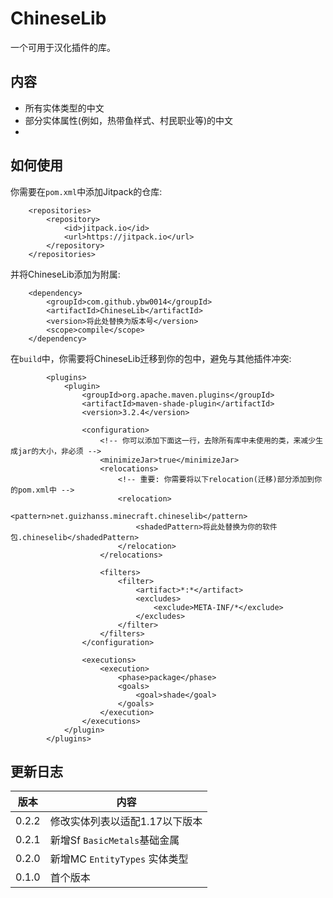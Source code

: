 # ChineseLib

一个可用于汉化插件的库。

## 内容

* 所有实体类型的中文
* 部分实体属性(例如，热带鱼样式、村民职业等)的中文
* 

## 如何使用

你需要在`pom.xml`中添加Jitpack的仓库:

```
    <repositories>
        <repository>
            <id>jitpack.io</id>
            <url>https://jitpack.io</url>
        </repository>
    </repositories>
```

并将ChineseLib添加为附属:

```
    <dependency>
        <groupId>com.github.ybw0014</groupId>
        <artifactId>ChineseLib</artifactId>
        <version>将此处替换为版本号</version>
        <scope>compile</scope>
    </dependency>
```

在`build`中，你需要将ChineseLib迁移到你的包中，避免与其他插件冲突:

```
        <plugins>
            <plugin>
                <groupId>org.apache.maven.plugins</groupId>
                <artifactId>maven-shade-plugin</artifactId>
                <version>3.2.4</version>

                <configuration>
                    <!-- 你可以添加下面这一行，去除所有库中未使用的类，来减少生成jar的大小，非必须 -->
                    <minimizeJar>true</minimizeJar>
                    <relocations>
                        <!-- 重要: 你需要将以下relocation(迁移)部分添加到你的pom.xml中 -->
                        <relocation>
                            <pattern>net.guizhanss.minecraft.chineselib</pattern>
                            <shadedPattern>将此处替换为你的软件包.chineselib</shadedPattern>
                        </relocation>
                    </relocations>

                    <filters>
                        <filter>
                            <artifact>*:*</artifact>
                            <excludes>
                                <exclude>META-INF/*</exclude>
                            </excludes>
                        </filter>
                    </filters>
                </configuration>

                <executions>
                    <execution>
                        <phase>package</phase>
                        <goals>
                            <goal>shade</goal>
                        </goals>
                    </execution>
                </executions>
            </plugin>
        </plugins>
```

## 更新日志

| 版本 | 内容 |
|---|---|
| 0.2.2 | 修改实体列表以适配1.17以下版本 |
| 0.2.1 | 新增Sf `BasicMetals`基础金属 |
| 0.2.0 | 新增MC `EntityTypes` 实体类型 |
| 0.1.0 | 首个版本 |
